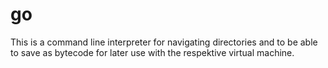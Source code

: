 # go
 This is a command line interpreter for navigating directories and to be able to save as bytecode for later use with the respektive virtual machine.
